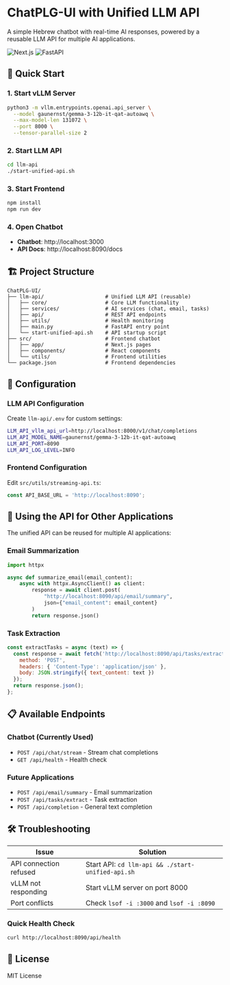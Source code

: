 # ChatPLG-UI with Unified LLM API

A simple Hebrew chatbot with real-time AI responses, powered by a reusable LLM API for multiple AI applications.

![Next.js](https://img.shields.io/badge/Next.js-15.3.4-black?style=for-the-badge&logo=next.js)
![FastAPI](https://img.shields.io/badge/FastAPI-latest-009688?style=for-the-badge&logo=fastapi)

## 🚀 Quick Start

### 1. Start vLLM Server
```bash
python3 -m vllm.entrypoints.openai.api_server \
  --model gaunernst/gemma-3-12b-it-qat-autoawq \
  --max-model-len 131072 \
  --port 8000 \
  --tensor-parallel-size 2
```

### 2. Start LLM API
```bash
cd llm-api
./start-unified-api.sh
```

### 3. Start Frontend
```bash
npm install
npm run dev
```

### 4. Open Chatbot
- **Chatbot**: http://localhost:3000
- **API Docs**: http://localhost:8090/docs

## 🏗️ Project Structure

```
ChatPLG-UI/
├── llm-api/                    # Unified LLM API (reusable)
│   ├── core/                   # Core LLM functionality
│   ├── services/               # AI services (chat, email, tasks)
│   ├── api/                    # REST API endpoints
│   ├── utils/                  # Health monitoring
│   ├── main.py                 # FastAPI entry point
│   └── start-unified-api.sh    # API startup script
├── src/                        # Frontend chatbot
│   ├── app/                    # Next.js pages
│   ├── components/             # React components
│   └── utils/                  # Frontend utilities
└── package.json                # Frontend dependencies
```

## 🔧 Configuration

### LLM API Configuration
Create `llm-api/.env` for custom settings:
```bash
LLM_API_vllm_api_url=http://localhost:8000/v1/chat/completions
LLM_API_MODEL_NAME=gaunernst/gemma-3-12b-it-qat-autoawq
LLM_API_PORT=8090
LLM_API_LOG_LEVEL=INFO
```

### Frontend Configuration
Edit `src/utils/streaming-api.ts`:
```typescript
const API_BASE_URL = 'http://localhost:8090';
```

## 🔌 Using the API for Other Applications

The unified API can be reused for multiple AI applications:

### Email Summarization
```python
import httpx

async def summarize_email(email_content):
    async with httpx.AsyncClient() as client:
        response = await client.post(
            "http://localhost:8090/api/email/summary",
            json={"email_content": email_content}
        )
        return response.json()
```

### Task Extraction
```javascript
const extractTasks = async (text) => {
  const response = await fetch('http://localhost:8090/api/tasks/extract', {
    method: 'POST',
    headers: { 'Content-Type': 'application/json' },
    body: JSON.stringify({ text_content: text })
  });
  return response.json();
};
```

## 📋 Available Endpoints

### Chatbot (Currently Used)
- `POST /api/chat/stream` - Stream chat completions
- `GET /api/health` - Health check

### Future Applications
- `POST /api/email/summary` - Email summarization
- `POST /api/tasks/extract` - Task extraction
- `POST /api/completion` - General text completion

## 🛠️ Troubleshooting

| Issue | Solution |
|-------|----------|
| API connection refused | Start API: `cd llm-api && ./start-unified-api.sh` |
| vLLM not responding | Start vLLM server on port 8000 |
| Port conflicts | Check `lsof -i :3000` and `lsof -i :8090` |

### Quick Health Check
```bash
curl http://localhost:8090/api/health
```

## 📄 License

MIT License
